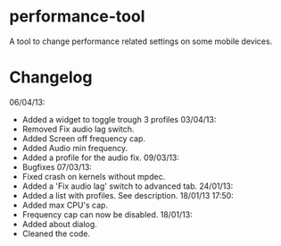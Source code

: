 performance-tool
================

A tool to change performance related settings on some mobile devices.

Changelog
================

06/04/13:
 - Added a widget to toggle trough 3 profiles
03/04/13:
 - Removed Fix audio lag switch.
 - Added Screen off frequency cap.
 - Added Audio min frequency.
 - Added a profile for the audio fix.
09/03/13:
 - Bugfixes
07/03/13:
 - Fixed crash on kernels without mpdec.
 - Added a 'Fix audio lag' switch to advanced tab.
24/01/13:
 - Added a list with profiles. See description.
18/01/13 17:50:
 - Added max CPU's cap.
 - Frequency cap can now be disabled.
18/01/13:
 - Added about dialog.
 - Cleaned the code.
